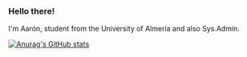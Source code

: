 ### Hello there!

I'm Aarón, student from the University of Almería and also Sys.Admin.



[![Anurag's GitHub stats](https://github-readme-stats.vercel.app/api?username=aaronblanco)](https://github.com/anuraghazra/github-readme-stats)

<!--
**aaronblanco/aaronblanco** is a ✨ _special_ ✨ repository because its `README.md` (this file) appears on your GitHub profile.


Here are some ideas to get you started:

- 🔭 I’m currently working on ...
- 🌱 I’m currently learning ...
- 👯 I’m looking to collaborate on ...
- 🤔 I’m looking for help with ...
- 💬 Ask me about ...
- 📫 How to reach me: ...
- 😄 Pronouns: ...
- ⚡ Fun fact: ...
-->
